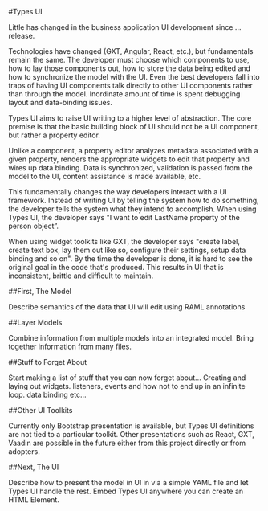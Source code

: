 #Types UI

Little has changed in the business application UI development since ... release. 

Technologies have changed (GXT, Angular, React, etc.), but fundamentals remain the same.  The developer must choose which components to use, how to lay those components out, how to store the data being edited and how to synchronize the model with the UI. Even the best developers fall into traps of having UI components talk directly to other UI components rather than through the model. Inordinate amount of time is spent debugging layout and data-binding issues.



Types UI aims to raise UI writing to a higher level of abstraction. The core premise is that the basic building block of UI should not be a UI component, but rather a property editor. 

Unlike a component, a property editor analyzes metadata associated with a given property, renders the appropriate widgets to edit that property and wires up data binding. Data is synchronized, validation is passed from the model to the UI, content assistance is made available, etc.



This fundamentally changes the way developers interact with a UI framework. Instead of writing UI by telling the system how to do something, the developer tells the system what they intend to accomplish. When using Types UI, the developer says "I want to edit LastName property of the person object”. 

When using widget toolkits like GXT, the developer says "create label, create text box, lay them out like so, configure their settings, setup data binding and so on". By the time the developer is done, it is hard to see the original goal in the code that's produced. This results in UI that is inconsistent, brittle and difficult to maintain.

##First, The Model

Describe semantics of the data that UI will edit using RAML annotations



##Layer Models


Combine information from multiple models into an integrated model. Bring together information from many files.



##Stuff to Forget About


Start making a list of stuff that you can now forget about...
Creating and laying out widgets.
listeners, events and how not to end up in an infinite loop.
data binding
etc…


##Other UI Toolkits

Currently only Bootstrap presentation is available, but Types UI definitions are not tied to a particular toolkit. Other presentations such as React, GXT, Vaadin are possible in the future either from this project directly or from adopters.


##Next, The UI

Describe how to present the model in UI in via a simple YAML file and let Types UI handle the rest. Embed Types UI anywhere you can create an HTML Element.

